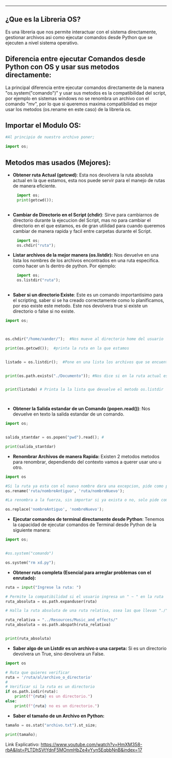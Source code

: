 
---
## ¿Que es la Libreria OS?
Es una libreria que nos permite interactuar con el sistema directamente, gestionar archivos asi como ejecutar comandos desde Python que se ejecuten a nivel sistema operativo.

## Diferencia entre ejecutar Comandos desde Python con OS y usar sus metodos directamente:

La principal diferencia entre ejecutar comandos directamente de la manera "os.system("comando")" y usar sus metodos es la compatibilidad del script, por ejemplo en sistemas windows no se renombra un archivo con el comando "mv", por lo que si queremos maxima compatibilidad es mejor usar los metodos (os.rename en este caso) de la libreria os. 

## Importar el Modulo OS:

```python
#Al principio de nuestro archivo poner;

import os;
```

## Metodos mas usados (Mejores):

- **Obtener ruta Actual (getcwd)**:
	 Esta nos devolvera la ruta absoluta actual en la que estamos, esta nos puede servir para el manejo de rutas de manera eficiente. 
	 
```python
	 import os;
	 print(getcwd());
	
```
	  
- **Cambiar de Directorio en el Script (chdir)**:
	 Sirve para cambiarnos de directorio durante la ejecucion del Script, mas no para cambiar el directorio en el que estamos, es de gran utilidad para cuando queremos cambiar de manera rapida y facil entre carpetas durante el Script.
	 
```python
	 import os;
	 os.chdir("ruta");
```

- **Listar archivos de la mejor manera (os.listdir):**
	 Nos devuelve en una lista los nombres de los archivos encontrados en una ruta especifica. como hacer un ls dentro de python.  Por ejemplo:
	 
```python
	 import os;
	 os.listdir("ruta");
	 
```

- **Saber si un directorio Existe**:
	 Este es un comando importantisimo para el scripting, saber si se ha creado correctamente como lo planificamos, por eso existe este metodo. Este nos devolvera true si existe un directorio o false si no existe.  
	 
```python
import os;



os.chdir("/home/xander/");  #Nos mueve al directorio home del usuario 

print(os.getcwd());  #printa la ruta en la que estamos


listado = os.listdir();  #Pone en una lista los archivos que se encuentran en el actual directorio


print(os.path.exists("./Documento")); #Nos dice si en la ruta actual esta el directorio "Documentos"


print(listado) # Printa la la lista que devuelve el metodo os.listdir

 
```

- **Obtener la Salida estandar de un Comando (popen.read())**:
	 Nos devuelve en texto la salida estandar de un comando.
```python
import os;


salida_stantdar = os.popen("pwd").read(); #

print(salida_stantdar)


```

- **Renombrar Archivos de manera Rapida:**
	 Existen 2 metodos metodos para renombrar, dependiendo del contexto vamos a querer usar uno u otro.
```python
import os

#Si la ruta ya esta con el nuevo nombre dara una excepcion, pide como parametros rutas
os.rename('ruta/nombreAntiguo', 'ruta/nombreNuevo');

#La renombra a la fuerza, sin importar si ya exista o no, solo pide como parametros nombres.

os.replace('nombreAntiguo', 'nombreNuevo');
```

- **Ejecutar comandos de terminal directamente desde Python**:
	 Tenemos la capacidad de ejecutar comandos de Terminal desde Python de la siguiente manera:
	 
```python
import os;


#os.system("comando")

os.system("rm xd.py");

```

- **Obtener ruta completa (Esencial para arreglar problemas con el enrutado):**

```python
ruta = input("Ingrese la ruta: ")

# Permite la compatibilidad si el usuario ingresa un " ~ " en la ruta
ruta_absoluta = os.path.expanduser(ruta)

# Halla la ruta absoluta de una ruta relativa, osea las que llevan "./"

ruta_relativa = "../Resources/Music_and_effects/" 
ruta_absoluta = os.path.abspath(ruta_relativa)


print(ruta_absoluta)

```


- **Saber algo de un Listdir es un archivo o una carpeta:**
	 Si es un directorio devolvera un True, sino devolvera un False.
	 
```python
import os

# Ruta que quieres verificar
ruta = '/ruta/al/archivo_o_directorio'
#
# Verificar si la ruta es un directorio
if os.path.isdir(ruta):
    print(f"{ruta} es un directorio.")
else:
    print(f"{ruta} no es un directorio.")
```

- **Saber el tamaño de un Archivo en Python:**

```python
tamaño = os.stat("archivo.txt").st_size;

print(tamaño);
```





Link Explicativo: https://www.youtube.com/watch?v=HmXM358-rbA&list=PLTDhSVtYdnF5MOnmHbZe4vYyn5EqbbNnB&index=17














